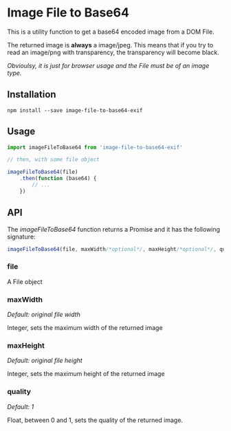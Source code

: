 # Image File to Base64

This is a utility function to get a base64 encoded image from a DOM File.

The returned image is **always** a image/jpeg. This means that if you try to read an image/png with transparency, the transparency will become black.

*Obvioulsy, it is just for browser usage and the File must be of an image type.*

## Installation

```npm install --save image-file-to-base64-exif```

## Usage

```javascript
import imageFileToBase64 from 'image-file-to-base64-exif'

// then, with some file object

imageFileToBase64(file)
    .then(function (base64) {
        // ...
    })
```

## API

The *imageFileToBase64* function returns a Promise and it has the following signature:

```javascript
imageFileToBase64(file, maxWidth/*optional*/, maxHeight/*optional*/, quality/*optional*/)
```

### file

 A File object

### maxWidth

*Default: original file width*

Integer, sets the maximum width of the returned image

### maxHeight

*Default: original file height*

Integer, sets the maximum height of the returned image

### quality

*Default: 1*

Float, between 0 and 1, sets the quality of the returned image.
